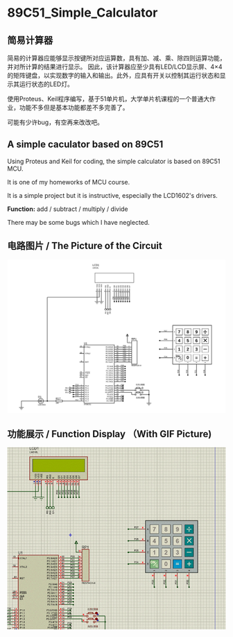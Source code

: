 # 89C51_Simple_Calculator

## 简易计算器

简易的计算器应能够显示按键所对应运算数，具有加、减、乘、除四则运算功能，并对所计算的结果进行显示。 因此，该计算器应至少具有LED/LCD显示屏、4×4的矩阵键盘，以实现数字的输入和输出。此外，应具有开关以控制其运行状态和显示其运行状态的LED灯。

使用Proteus、Keil程序编写，基于51单片机，大学单片机课程的一个普通大作业，功能不多但是基本功能都差不多完善了。

可能有少许bug，有空再来改改吧。

## **A simple caculator based on 89C51**

Using Proteus and Keil for coding, the simple calculator is based on 89C51 MCU.

It is one of my homeworks of MCU course.

It is a simple project but it is instructive, especially the LCD1602's drivers.

**Function:** add / subtract / multiply / divide

There may be some bugs which I have neglected.

## 电路图片 / The Picture of the Circuit

![计算器](计算器.SVG)

## 功能展示 / Function Display （With GIF Picture)

![display](display.gif)
